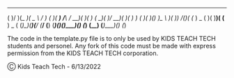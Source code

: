  _  _  ____  ____   ___    ____  ____    __    ___  _   _    ____  ____  ___  _   _ 
( )/ )(_  _)(  _ \ / __)  (_  _)( ___)  /__\  / __)( )_( )  (_  _)( ___)/ __)( )_( )
 )  (  _)(_  )(_) )\__ \    )(   )__)  /(__)\( (__  ) _ (     )(   )__)( (__  ) _ ( 
(_)\_)(____)(____/ (___/   (__) (____)(__)(__)\___)(_) (_)   (__) (____)\___)(_) (_)

The code in the template.py file is to only be used by KIDS TEACH TECH students and personel. Any fork of this code must be made with express permission from the KIDS TEACH TECH corporation.

Ⓒ Kids Teach Tech - 6/13/2022